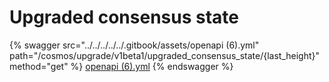 # Upgraded consensus state

{% swagger src="../../../../../.gitbook/assets/openapi (6).yml" path="/cosmos/upgrade/v1beta1/upgraded_consensus_state/{last_height}" method="get" %}
[openapi (6).yml](<../../../../../.gitbook/assets/openapi (6).yml>)
{% endswagger %}
